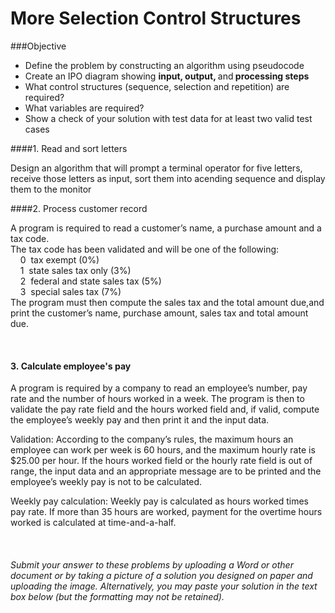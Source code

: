 # More Selection Control Structures


###Objective
* Define the problem by constructing an algorithm using pseudocode
* Create an IPO diagram showing <strong>input, output, </strong>and<strong> processing steps</strong>
* What control structures (sequence, selection and repetition) are required?
* What variables are required?
* Show a check of your solution with test data for at least two valid test cases


####1. Read and sort letters
<p>Design an algorithm that will prompt a terminal operator for five letters, receive those letters as input, sort them into acending sequence and display them to the monitor</p>

####2. Process customer record
<p>A program is required to read a customer&rsquo;s name, a purchase amount and a tax code. <br />The tax code has been validated and will be one of the following:<br />&nbsp; &nbsp; 0 &nbsp;tax exempt (0%)<br />&nbsp; &nbsp; 1 &nbsp;state sales tax only (3%)<br />&nbsp; &nbsp; 2 &nbsp;federal and state sales tax (5%)<br />&nbsp; &nbsp; 3 &nbsp;special sales tax (7%)<br />The program must then compute the sales tax and the total amount due,and print&nbsp;the customer&rsquo;s name, purchase amount, sales tax and total amount due.</p>
<p>&nbsp;</p>
<h4>3.&nbsp;Calculate employee's pay</h4>
<p>A program is required by a company to read an employee&rsquo;s number, pay rate and the&nbsp;number of hours worked in a week. The program is then to validate the pay rate field&nbsp;and the hours worked field and, if valid, compute the employee&rsquo;s weekly pay and then&nbsp;print it and the input data.</p>
<p>Validation: According to the company&rsquo;s rules, the maximum hours an employee can work per week is 60 hours, and the maximum hourly rate is $25.00 per hour. If the hours&nbsp;worked field or the hourly rate field is out of range, the input data and an appropriate&nbsp;message are to be printed and the employee&rsquo;s weekly pay is not to be calculated.</p>
<p>Weekly pay calculation: Weekly pay is calculated as hours worked times pay rate. If more than 35 hours are worked, payment for the overtime hours worked is calculated&nbsp;at time-and-a-half.</p>
<p>&nbsp;</p>
<h4></h4>
<p><em>Submit your answer to these problems by uploading a Word or other document or by taking a picture of a solution you designed on paper and uploading the image. Alternatively, you may paste your solution in the text box below (but the formatting may not be retained).</em></p>